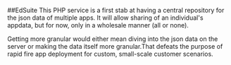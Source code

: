 ##EdSuite
This PHP service is a first stab at having a central repository for the json data of multiple apps.  It will allow sharing of an individual's appdata, but for now, only in a wholesale manner (all or none). 

Getting more granular would either mean diving into the json data on the server or making the data itself more granular.That defeats the purpose of rapid fire app deployment for custom, small-scale customer scenarios.

